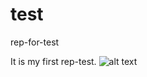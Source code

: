 # test
rep-for-test


It is my first rep-test.
![alt text](http://images.fiyatkarsilastirma.com/image/large-927655.jpg)
